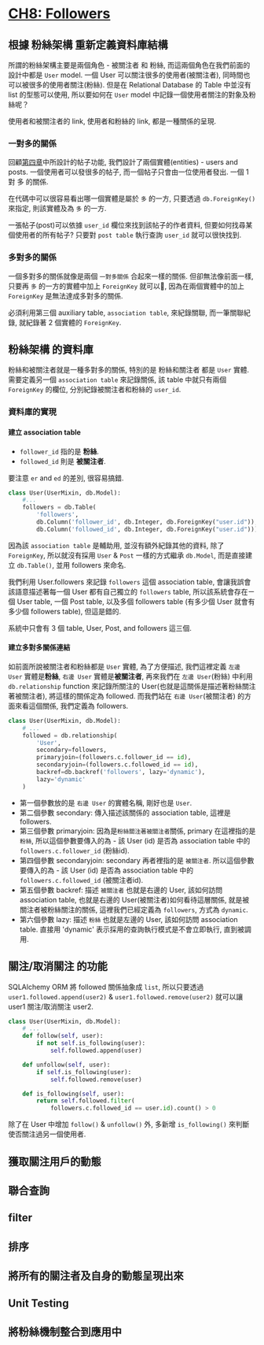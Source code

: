 # [CH8: Followers](<https://blog.miguelgrinberg.com/post/the-flask-mega-tutorial-part-viii-followers>)

## 根據 粉絲架構 重新定義資料庫結構

所謂的粉絲架構主要是兩個角色 - 被關注者 和 粉絲, 而這兩個角色在我們前面的設計中都是 `User` model. 一個 User 可以關注很多的使用者(被關注者), 同時間也可以被很多的使用者關注(粉絲). 但是在 Relational Database 的 Table 中並沒有 list 的型態可以使用, 所以要如何在 `User` model 中記錄一個使用者關注的對象及粉絲呢？

使用者和被關注者的 link, 使用者和粉絲的 link, 都是一種關係的呈現.

### 一對多的關係

回顧[第四章](</04_database.md>)中所設計的帖子功能, 我們設計了兩個實體(entities) - users and posts. 一個使用者可以發很多的帖子, 而一個帖子只會由一位使用者發出. 一個 1 對 多 的關係.

在代碼中可以很容易看出哪一個實體是屬於 `多` 的一方, 只要透過 `db.ForeignKey()` 來指定, 則該實體及為 `多` 的一方.

一張帖子(post)可以依據 `user_id` 欄位來找到該帖子的作者資料, 但要如何找尋某個使用者的所有帖子? 只要對 `post table` 執行查詢 `user_id` 就可以很快找到.

### 多對多的關係

一個多對多的關係就像是兩個 `一對多關係` 合起來一樣的關係. 但卻無法像前面一樣, 只要再 `多` 的一方的實體中加上 `ForeignKey` 就可以, 因為在兩個實體中的加上 `ForeignKey` 是無法達成多對多的關係.

必須利用第三個 auxiliary table, `association table`, 來紀錄關聯, 而一筆關聯紀錄, 就紀錄著 2 個實體的 `ForeignKey`.

## 粉絲架構 的資料庫

粉絲和被關注者就是一種多對多的關係, 特別的是 粉絲和關注者 都是 `User` 實體. 需要定義另一個 `association table` 來記錄關係, 該 table 中就只有兩個 `ForeignKey` 的欄位, 分別紀錄被關注者和粉絲的 `user_id`.

### 資料庫的實現

#### 建立 association table

- `follower_id` 指的是 **粉絲**.
- `followed_id` 則是 **被關注者**.

要注意 `er` and `ed` 的差別, 很容易搞錯.

```python models.py
class User(UserMixin, db.Model):
    #...
    followers = db.Table(
        'followers',
        db.Column('follower_id', db.Integer, db.ForeignKey("user.id")),
        db.Column('followed_id', db.Integer, db.ForeignKey("user.id")))
```

因為該 `association table` 是輔助用, 並沒有額外紀錄其他的資料, 除了 `ForeignKey`, 所以就沒有採用 `User` & `Post` 一樣的方式繼承 `db.Model`, 而是直接建立 `db.Table()`, 並用 followers 來命名.

我們利用 User.followers 來記錄 `followers` 這個 association table, 會讓我誤會該語意描述著每一個 User 都有自己獨立的 `followers` table, 所以該系統會存在ㄧ個 User table, 一個 Post table, 以及多個 followers table (有多少個 User 就會有多少個 followers table), 但這是錯的.

系統中只會有 3 個 table, User, Post, and followers 這三個.

#### 建立多對多關係連結

如前面所說被關注者和粉絲都是 `User` 實體, 為了方便描述, 我們這裡定義 `左邊 User` 實體是**粉絲**, `右邊 User` 實體是**被關注者**, 再來我們在 `左邊 User`(粉絲) 中利用 `db.relationship` function 來記錄所關注的 User(也就是這關係是描述著粉絲關注著被關注者), 將這樣的關係定為 followed. 而我們站在 `右邊 User`(被關注者) 的方面來看這個關係, 我們定義為 followers.

``` python models.py
class User(UserMixin, db.Model):
    # ...
    followed = db.relationship(
        'User',
        secondary=followers,
        primaryjoin=(followers.c.follower_id == id),
        secondaryjoin=(followers.c.followed_id == id),
        backref=db.backref('followers', lazy='dynamic'),
        lazy='dynamic'
    )
```

- 第一個參數放的是 `右邊 User` 的實體名稱, 剛好也是 `User`.
- 第二個參數 secondary: 傳入描述該關係的 association table, 這裡是 followers.
- 第三個參數 primaryjoin: 因為是`粉絲關注著被關注者`關係, primary 在這裡指的是`粉絲`, 所以這個參數要傳入的為 - 該 User (id) 是否為 association table 中的 `followers.c.follower_id` (粉絲id).
- 第四個參數 secondaryjoin: secondary 再者裡指的是 `被關注者`. 所以這個參數要傳入的為 - 該 User (id) 是否為 association table 中的 `followers.c.followed_id` (被關注者id).
- 第五個參數 backref: 描述 `被關注者` 也就是右邊的 User, 該如何訪問 association table, 也就是右邊的 User(被關注者)如何看待這層關係, 就是被關注者被粉絲關注的關係, 這裡我們已經定義為 `followers`, 方式為 `dynamic`.
- 第六個參數 lazy: 描述 `粉絲` 也就是左邊的 User, 該如何訪問 association table. 直接用 'dynamic' 表示採用的查詢執行模式是不會立即執行, 直到被調用.

## 關注/取消關注 的功能

SQLAlchemy ORM 將 followed 關係抽象成 `list`, 所以只要透過 `user1.followed.append(user2)` & `user1.followed.remove(user2)` 就可以讓 user1 關注/取消關注 user2.

```python models.py
class User(UserMixin, db.Model):
    # ...
    def follow(self, user):
        if not self.is_following(user):
            self.followed.append(user)

    def unfollow(self, user):
        if self.is_following(user):
            self.followed.remove(user)

    def is_following(self, user):
        return self.followed.filter(
            followers.c.followed_id == user.id).count() > 0
```

除了在 User 中增加 `follow()` & `unfollow()` 外, 多新增 `is_following()` 來判斷使否關注過另一個使用者.

## 獲取關注用戶的動態



## 聯合查詢

## filter

## 排序

## 將所有的關注者及自身的動態呈現出來

## Unit Testing

## 將粉絲機制整合到應用中
